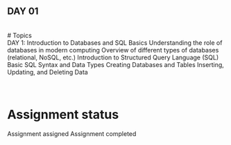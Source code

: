 ## DAY 01 <br />
<br />
# Topics <br />
DAY 1: Introduction to Databases and SQL Basics
Understanding the role of databases in modern computing
Overview of different types of databases (relational, NoSQL, etc.)
Introduction to Structured Query Language (SQL)
Basic SQL Syntax and Data Types
Creating Databases and Tables
Inserting, Updating, and Deleting Data <br />
<br />
<br />

# Assignment status <br />
Assignment assigned
Assignment completed <br />
<br />
<br />
